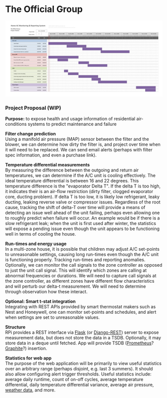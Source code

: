 # The Official Group

![Image of Gantt Chart](schedule.jpg)

### Project Proposal (WIP)
**Purpose:** to expose health and usage information of residential air-conditions systems to predict maintenance and failure

**Filter change prediction**  
Using a manifold air pressure (MAP) sensor between the filter and the blower, we can determine how dirty the filter is, and project over time when it will need to be replaced.  We can send email alerts (perhaps with filter spec information, and even a purchase link).  

**Temperature differential measurements**  
By measuring the difference between the outgoing and return air temperatures, we can determine if the A/C unit is cooling effectively.  The ideal temperature differential is between 16 and 22 degrees.  This temperature difference is the "evaporator Delta T".  If the delta T is too high, it indicates their is an air-flow restriction (dirty filter, clogged evaporator core, ducting problem).  If delta T is too low, it is likely low refrigerant, leaky ducting, leaking reverse valve or compressor issues.  Regardless of the root cause, tracking the shift of delta-T over time will provide a means of detecting an issue well ahead of the unit failing, perhaps even allowing one to roughly predict when failure will occur.  An example would be if there is a slow refrigerant leak;  when the unit is first used after winter, the statistics will expose a pending issue even though the unit appears to be functioning well in terms of cooling the house.

**Run-times and energy usage**  
In a multi-zone house, it is possible that children may adjust A/C set-points to unreasonable settings, causing long run-times even though the A/C unit is functioning properly.  Tracking run-times and reporting anomalies.  Optionally, we can monitor the call signals to the zone controller as opposed to just the unit call signal.  This will identify which zones are calling at abnormal frequencies or durations.  We will need to capture call signals at the zone controller, as different zones have different flow characteristics and will perturb our delta-t measurement.  We will need to determine through observation how these interact.  

**Optional: Smart t-stat integration**  
Integrating with REST APIs provided by smart thermostat makers such as Nest and Honeywell, one can monitor set-points and schedules, and alert when settings are set to unreasonable values.  

**Structure**  
RPi provides a REST interface via [Flask](https://flask.palletsprojects.com/en/1.1.x/quickstart/) (or [Django-REST](https://www.django-rest-framework.org/)) server to expose measurement data, but does not store the data in a TSDB. Optionally, it may store data in a deque until fetched.  App will provide TSDB ([Prometheus](https://prometheus.io/docs/introduction/overview/)? [Graphite](https://graphite.readthedocs.io/en/stable/overview.html)?) insertion.  

**Statistics for web app**  
The purpose of the web application will be primarily to view useful statistics over an arbitrary range (perhaps disjoint, e.g. last 3 summers). It should also allow configuring alert trigger thresholds. Useful statistics include: average daily runtime, count of on-off cycles, average temperature differential, daily temperature differential variance, average air pressure, [weather data](https://openweathermap.org/price), and more.


